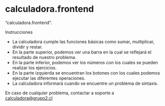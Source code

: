 # calculadora.frontend
“calculadora.frontend”.

Instrucciones
 - La calculadora cumple las funciones básicas como sumar, multiplicar, dividir y restar.
 - En la parte superior, podemos ver una barra en la cual se reflejará el resultado de nuestro problema.
 - En la parte inferior, podemos ver los números con los cuales se pueden realizar los ejercicios.
 - En la parte izquierda se encuentran los botones con los cuales podemos ejecutar las diferentes operaciones.
 - La calculadora informará cuando se encuentre un problema de sintaxis.

En caso de cualquier problema, contactar a soporte a calculadora@grupo2.cl
